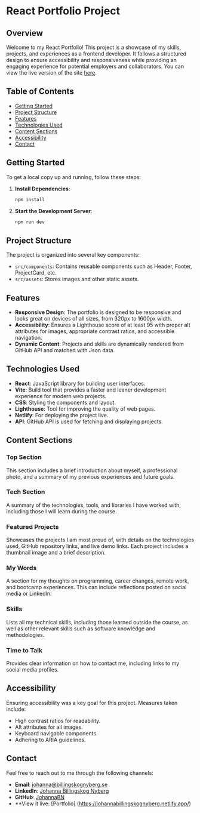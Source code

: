# React Portfolio Project

## Overview

Welcome to my React Portfolio! This project is a showcase of my skills, projects, and experiences as a frontend developer. It follows a structured design to ensure accessibility and responsiveness while providing an engaging experience for potential employers and collaborators. You can view the live version of the site [here](https://johannabillingskognyberg.netlify.app/).

## Table of Contents

- [Getting Started](#getting-started)
- [Project Structure](#project-structure)
- [Features](#features)
- [Technologies Used](#technologies-used)
- [Content Sections](#content-sections)
- [Accessibility](#accessibility)
- [Contact](#contact)

## Getting Started

To get a local copy up and running, follow these steps:

1. **Install Dependencies**:

   ```bash
   npm install
   ```

2. **Start the Development Server**:
   ```bash
   npm run dev
   ```

## Project Structure

The project is organized into several key components:

- `src/components`: Contains reusable components such as Header, Footer, ProjectCard, etc.
- `src/assets`: Stores images and other static assets.

## Features

- **Responsive Design**: The portfolio is designed to be responsive and looks great on devices of all sizes, from 320px to 1600px width.
- **Accessibility**: Ensures a Lighthouse score of at least 95 with proper alt attributes for images, appropriate contrast ratios, and accessible navigation.
- **Dynamic Content**: Projects and skills are dynamically rendered from GitHub API and matched with Json data.

## Technologies Used

- **React**: JavaScript library for building user interfaces.
- **Vite**: Build tool that provides a faster and leaner development experience for modern web projects.
- **CSS**: Styling the components and layout.
- **Lighthouse**: Tool for improving the quality of web pages.
- **Netlify**: For deploying the project live.
- **API**: GitHub API is used for fetching and displaying projects.

## Content Sections

### Top Section

This section includes a brief introduction about myself, a professional photo, and a summary of my previous experiences and future goals.

### Tech Section

A summary of the technologies, tools, and libraries I have worked with, including those I will learn during the course.

### Featured Projects

Showcases the projects I am most proud of, with details on the technologies used, GitHub repository links, and live demo links. Each project includes a thumbnail image and a brief description.

### My Words

A section for my thoughts on programming, career changes, remote work, and bootcamp experiences. This can include reflections posted on social media or LinkedIn.

### Skills

Lists all my technical skills, including those learned outside the course, as well as other relevant skills such as software knowledge and methodologies.

### Time to Talk

Provides clear information on how to contact me, including links to my social media profiles.

## Accessibility

Ensuring accessibility was a key goal for this project. Measures taken include:

- High contrast ratios for readability.
- Alt attributes for all images.
- Keyboard navigable components.
- Adhering to ARIA guidelines.

## Contact

Feel free to reach out to me through the following channels:

- **Email**: [johanna@billingskognyberg.se](mailto:johanna@billingskognyberg.se)
- **LinkedIn**: [Johanna Billingskog Nyberg](www.linkedin.com/in/johanna-billingskog-nyberg-b28b4738)
- **GitHub**: [JohannaBN](https://github.com/JohannaBN)
- **View it live: [Portfolio] (https://johannabillingskognyberg.netlify.app/)
